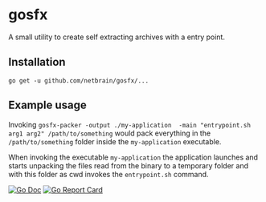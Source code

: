 # gosfx

A small utility to create self extracting archives with a entry point.

## Installation

`go get -u github.com/netbrain/gosfx/...`

## Example usage

Invoking `gosfx-packer -output ./my-application  -main "entrypoint.sh arg1 arg2" /path/to/something` would pack everything in the `/path/to/something` folder inside the `my-application` executable.

When invoking the executable `my-application` the application launches and starts unpacking the files read from the binary to a temporary folder and with this folder as cwd invokes the `entrypoint.sh` command.

[![Go Doc](https://img.shields.io/badge/godoc-reference-blue.svg?style=flat-square)](http://godoc.org/github.com/netbrain/gosfx)
[![Go Report Card](https://goreportcard.com/badge/github.com/golang-standards/project-layout?style=flat-square)](https://goreportcard.com/report/github.com/netbrain/gosfx)
